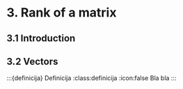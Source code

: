 # 3. Rank of a matrix

## 3.1 Introduction

## 3.2 Vectors
:::{definicija} Definicija
:class:definicija
:icon:false
Bla bla
:::